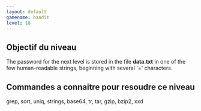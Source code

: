 ```yaml
---
layout: default
gamename: bandit
level: 10
---
```

Objectif du niveau
----------
The password for the next level is stored in the file **data.txt**
in one of the few human-readable strings, beginning with several '='
characters.

Commandes a connaitre pour resoudre ce niveau
-----------------------------------------
grep, sort, uniq, strings, base64, tr, tar, gzip, bzip2, xxd

